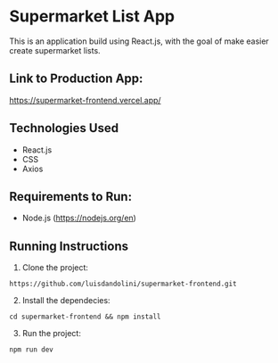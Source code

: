 # Supermarket List App

This is an application build using React.js, with the goal of make easier create supermarket lists.

## Link to Production App:

https://supermarket-frontend.vercel.app/

## Technologies Used

- React.js
- CSS
- Axios

## Requirements to Run:
- Node.js (https://nodejs.org/en)

## Running Instructions

1. Clone the project: 
```
https://github.com/luisdandolini/supermarket-frontend.git
```

2. Install the dependecies: 
```
cd supermarket-frontend && npm install
```

3. Run the project:
```
npm run dev
```